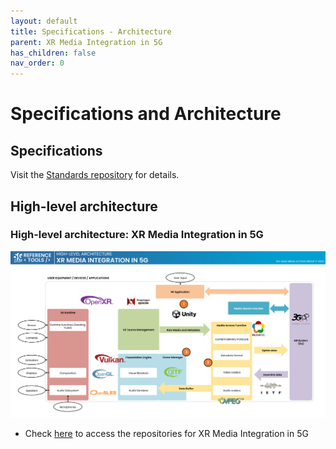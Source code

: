 ```yaml
---
layout: default
title: Specifications - Architecture
parent: XR Media Integration in 5G
has_children: false
nav_order: 0
---
```


# Specifications and Architecture

## Specifications
Visit the [Standards repository](https://5g-mag.github.io/Standards/pages/xr.html) for details.

## High-level architecture

### High-level architecture: XR Media Integration in 5G

<img src="../../assets/images/projects/xr_diagram.png">

 * Check [here](./repositories.html) to access the repositories for XR Media Integration in 5G
